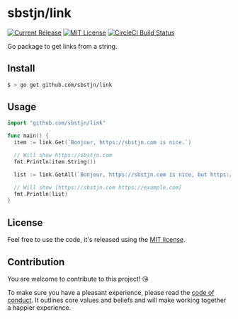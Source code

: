 # sbstjn/link

[![Current Release](https://badgen.now.sh/github/release/sbstjn/link)](https://github.com/sbstjn/link/releases)
[![MIT License](https://badgen.now.sh/badge/License/MIT/blue)](https://github.com/sbstjn/link/blob/master/LICENSE.md)
[![CircleCI Build Status](https://badgen.now.sh/circleci/github/sbstjn/link)](https://circleci.com/gh/sbstjn/link)

Go package to get links from a string.

## Install

```bash
$ > go get github.com/sbstjn/link
```

## Usage

```go
import "github.com/sbstjn/link"

func main() {
  item := link.Get(`Bonjour, https://sbstjn.com is nice.`)

  // Will show https://sbstjn.com
  fmt.Println(item.String())

  list := link.GetAll(`Bonjour, https://sbstjn.com is nice, but https://example.com too!`)

  // Will show [https://sbstjn.com https://example.com]
  fmt.Println(list)
}
```

## License

Feel free to use the code, it's released using the [MIT license](LICENSE.md).

## Contribution

You are welcome to contribute to this project! 😘

To make sure you have a pleasant experience, please read the [code of conduct](CODE_OF_CONDUCT.md). It outlines core values and beliefs and will make working together a happier experience.
